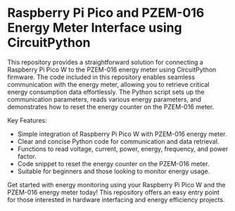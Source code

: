 # Raspberry Pi Pico and PZEM-016 Energy Meter Interface using CircuitPython

This repository provides a straightforward solution for connecting a Raspberry Pi Pico W to the PZEM-016 energy meter using CircuitPython firmware. The code included in this repository enables seamless communication with the energy meter, allowing you to retrieve critical energy consumption data effortlessly. The Python script sets up the communication parameters, reads various energy parameters, and demonstrates how to reset the energy counter on the PZEM-016 meter.

Key Features:

* Simple integration of Raspberry Pi Pico W with PZEM-016 energy meter.
* Clear and concise Python code for communication and data retrieval.
* Functions to read voltage, current, power, energy, frequency, and power factor.
* Code snippet to reset the energy counter on the PZEM-016 meter.
* Suitable for beginners and those looking to monitor energy usage.

Get started with energy monitoring using your Raspberry Pi Pico W and the PZEM-016 energy meter today! This repository offers an easy entry point for those interested in hardware interfacing and energy efficiency projects.
